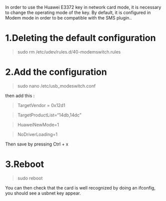 In order to use the Huawei E3372 key in network card mode, it is necessary to change the operating mode of the key.
By default, it is configured in Modem mode in order to be compatible with the SMS plugin..

1.Deleting the default configuration 
=============================================

> sudo rm /etc/udev/rules.d/40-modemswitch.rules

2.Add the configuration 
============================

> sudo nano /etc/usb_modeswitch.conf

then add this :

> TargetVendor = 0x12d1

> TargetProductList=“14db,14dc”

> HuaweiNewMode=1

> NoDriverLoading=1

Then save by pressing Ctrl + x

3.Reboot 
=========

> sudo reboot

You can then check that the card is well recognized by doing an ifconfig, you should see a usbnet key appear.


